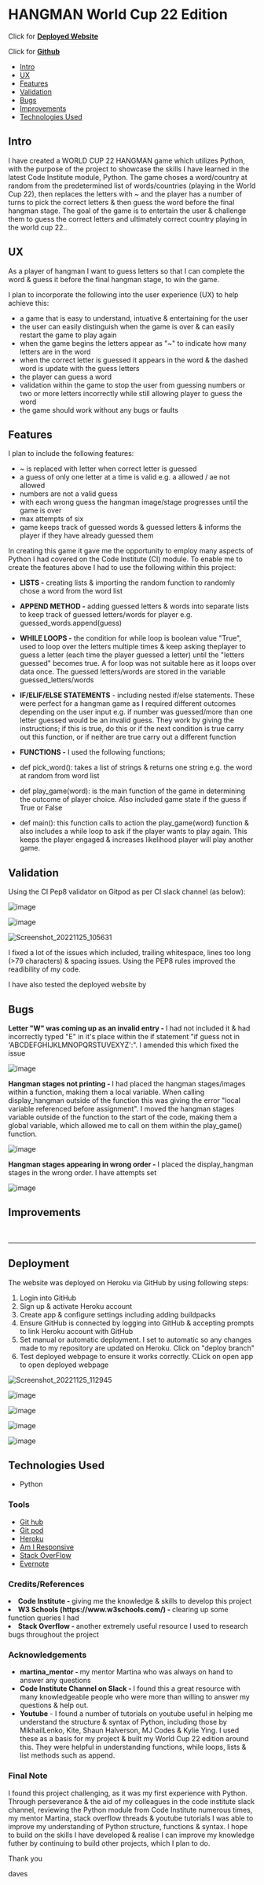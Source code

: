   

<h1>HANGMAN World Cup 22 Edition</h1>

Click for <b>[Deployed Website](https://hangman-worldcup22-edition.herokuapp.com/)</b>

Click for <b>[Github](https://github.com/dsouths/PROJECT---3)</b>


<!--ts-->
   * [Intro](#intro)
   * [UX](#ux)
   * [Features](#features)
   * [Validation](#validation)
   * [Bugs](#bugs)
   * [Improvements](#improvements)
   * [Technologies Used](#technologies-used)
<!--te-->

<h2>Intro</h2>
I have created a WORLD CUP 22 HANGMAN game which utilizes Python, with the purpose of the project to showcase the skills I have learned in the latest Code Institute module, Python. The game choses a word/country at random from the predetermined list of words/countries (playing in the World Cup 22), then replaces the letters with ~ and the player has a number of turns to pick the correct letters & then guess the word before the final hangman stage. The goal of the game is to entertain the user & challenge them to guess the correct letters and ultimately correct country playing in the world cup 22.. 

<h2>UX</h2>
 
As a player of hangman I want to guess letters so that I can complete the word & guess it before the final hangman stage, to win the game. 

I plan to incorporate the following into the user experience (UX) to help achieve this:
 * a game that is easy to understand, intuative & entertaining for the user
 * the user can easily distinguish when the game is over & can easily restart the game to play again
 * when the game begins the letters appear as "~" to indicate how many letters are in the word
 * when the correct letter is guessed it appears in the word & the dashed word is update with the guess letters
 * the player can guess a word 
 * validation within the game to stop the user from guessing numbers or two or more letters incorrectly while still allowing player to guess the word
 * the game should work without any bugs or faults  


<h2>Features</h2>

I plan to include the following features:
  * ~ is replaced with letter when correct letter is guessed
  * a guess of only one letter at a time is valid e.g. a allowed / ae not allowed
  * numbers are not a valid guess
  * with each wrong guess the hangman image/stage progresses until the game is over
  * max attempts of six 
  * game keeps track of guessed words & guessed letters & informs the player if they have already guessed them
 
In creating this game it gave me the opportunity to employ many aspects of Python I had covered on the Code Institute (CI) module. To enable me to create the features above I had to use the following within this project:
  * <b>LISTS -</b> creating lists & importing the random function to randomly chose a word from the word list 
  * <b>APPEND METHOD -</b> adding guessed letters & words into separate lists to keep track of guessed letters/words for player e.g. guessed_words.append(guess)
  * <b>WHILE LOOPS -</b> the condition for while loop is boolean value "True", used to loop over the letters multiple times & keep asking theplayer to guess a letter (each time the player guessed a letter) until the "letters guessed" becomes true. A for loop was not  suitable here as it loops over data once.  The guessed letters/words are stored in the variable guessed_letters/words 
  * <b>IF/ELIF/ELSE STATEMENTS</b> - including nested if/else statements. These were perfect for a hangman game as I required different outcomes depending on the user input e.g. if number was guessed/more than one letter guessed would be an invalid guess. They work by giving the instructions; if this is true, do this or if the next condition is true carry out this function, or if neither are true carry out a different function  
  * <b>FUNCTIONS -</b> I used the following functions; 
  
  * def pick_word(): takes a list of strings & returns one string e.g. the word at random from word list 
  * def play_game(word): is the main function of the game in determining the outcome of player choice. Also included game state if the guess if True or False
  * def main(): this function calls to action the play_game(word) function & also includes a while loop to ask if the player wants to play again. This keeps the player engaged & increases likelihood player will play another game.

<h2>Validation</h2>

Using the CI Pep8 validator on Gitpod as per CI slack channel (as below):

![image](https://user-images.githubusercontent.com/105642587/203642414-3142dbf0-ec42-4322-ac49-1cef67ba6612.png)

![image](https://user-images.githubusercontent.com/105642587/203642292-4bc7462e-c565-4180-a653-e6e9ac3cb4f0.png)

![Screenshot_20221125_105631](https://user-images.githubusercontent.com/105642587/203970229-57a429dd-0b05-43ac-a2b2-52ee70fbc8fe.png)

I fixed a lot of the issues which included, trailing whitespace, lines too long (>79 characters) & spacing issues. Using the PEP8 rules improved the readibility of my code.    

I have also tested the deployed website by 

<h2>Bugs</h2>

<b>Letter "W" was coming up as an invalid entry - </b> I had not included it & had incorrectly typed "E" in it's place within the if statement "if guess not in 'ABCDEFGHIJKLMNOPQRSTUVEXYZ':". I amended this which fixed the issue

![image](https://user-images.githubusercontent.com/105642587/203580749-674317f3-069a-46dc-8ad4-265dae652cdb.png)

<b>Hangman stages not printing - </b> I had placed the hangman stages/images within a function, making them a local variable. When calling display_hangman outside of the function this was giving the error "local variable referenced before assignment". I moved the hangman stages variable outside of the function  to the start of the code, making them a global variable, which allowed me to call on them within the play_game() function.

![image](https://user-images.githubusercontent.com/105642587/203581900-65a0b41c-3486-4e6b-8c51-3ddf520e368e.png)

<b>Hangman stages appearing in wrong order - </b> I placed the display_hangman stages in the wrong order. I have attempts set  

![image](https://user-images.githubusercontent.com/105642587/203602251-8b61d914-3caa-405c-a7cd-c732e68810d8.png)

<h2>Improvements</h2>


<br>
<hr>


  
<h2>Deployment</h2>

The website was deployed on Heroku via GitHub by using following steps:

<ol>
<li>Login into GitHub</li>
<li>Sign up & activate Heroku account </li>
<li>Create app & configure settings including adding buildpacks 
<li>Ensure GitHub is connected by logging into GitHub & accepting prompts to link Heroku account with GitHub</li>
<li>Set manual or automatic deployment. I set to automatic so any changes made to my repository are updated on Heroku. Click on "deploy branch"</li>
<li>Test deployed webpage to ensure it works correctly. CLick on open app to open deployed webpage</li>
</ol>

![Screenshot_20221125_112945](https://user-images.githubusercontent.com/105642587/203976604-694bdc11-5800-4a3f-88a2-e7669bd3fbd6.png)

![image](https://user-images.githubusercontent.com/105642587/203976832-2b29cc9e-c19f-4441-8838-ab380bf2cdb5.png)

![image](https://user-images.githubusercontent.com/105642587/203977558-271853f1-f246-4d57-9882-34961ae0fdbe.png)

![image](https://user-images.githubusercontent.com/105642587/203977927-411c3c2e-ca5a-4aa7-ab9b-8291bfa00a86.png)

![image](https://user-images.githubusercontent.com/105642587/203977961-2d4f61f2-22e0-48fe-89d9-95aa07a4d9f5.png)

  
<h2>Technologies Used</h2>

* Python

<h3>Tools</h3>

* [Git hub](https://github.com/)
* [Git pod](https://www.gitpod.io/docs/configure/)
* [Heroku](https://dashboard.heroku.com/)
* [Am I Responsive](https://ui.dev/amiresponsive)
* [Stack OverFlow](https://stackoverflow.com/)
* [Evernote](https://evernote.com/)


<h3>Credits/References</h3>

<li><b>Code Institute - </b> giving me the knowledge & skills to develop this project</li>
<li><b>W3 Schools (https://www.w3schools.com/) - </b>clearing up some function queries I had</li>
<li><b>Stack Overflow - </b>another extremely useful resource I used to research bugs throughout the project</li>

<h3>Acknowledgements</h3>

* <b>martina_mentor - </b>my mentor Martina who was always on hand to answer any questions
* <b>Code Institute Channel on Slack - </b> I found this a great resource with many knowledgeable people who were more than willing to answer my questions & help out.
* <b>Youtube</b> - I found a number of tutorials on youtube useful in helping me understand the structure & syntax of Python, including those by MikhailLenko, Kite, 
Shaun Halverson, MJ Codes & Kylie Ying.  I used these as a basis for my project & built my World Cup 22 edition around this. They were helpful in understanding functions, while loops, lists & list methods such as append. 

<h3>Final Note</h3>

I found this project challenging, as it was my first experience with Python.  Through perseverance & the aid of my colleagues in the code institute slack channel, reviewing the Python module from Code Institute numerous times,  my mentor Martina, stack overflow threads & youtube tutorials I was able to improve my understanding of Python structure, functions & syntax. I hope to build on the skills I have developed & realise I can improve my knowledge futher by continuing to build other projects, which I plan to do.

Thank you

daves

